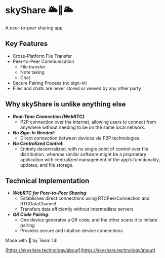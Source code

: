 # skyShare 🌥️🦒🌥️

A *peer-to-peer* sharing app

## Key Features

- Cross-Platform File Transfer
- Peer-to-Peer Communication
    - File transfer
    - Note taking
    - Chat
- Secure Pairing Process (no sign-in)
- Files and chats are never stored or viewed by any other party

## Why skyShare is unlike anything else

- ***Real-Time Connection (WebRTC)***:
    - P2P connection over the internet, allowing users to connect from anywhere without needing to be on the same local network.
- ***No Sign-In Needed***:
    - Direct connection between devices via P2P technologies.
- ***No Centralized Control***:
    - Entirely decentralized, with no single point of control over file distribution, whereas similar software might be a proprietary application with centralized management of the app’s functionality, updates, and file storage.

## Technical Implementation

- __***WebRTC for Peer-to-Peer Sharing***__:
    - Establishes direct connections using RTCPeerConnection and RTCDataChannel
    - Transfers data efficiently without intermediate servers
- ***QR Code Pairing***:
    - One device generates a QR code, and the other scans it to initiate pairing
    - Provides secure and intuitive device connections

Made with 🦒 by Team 14!

[https://skyshare.technology/about](https://skyshare.technology/about)
